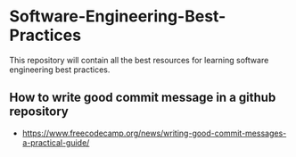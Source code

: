 # Software-Engineering-Best-Practices
This repository will contain all the best resources for learning software engineering best practices.


## How to write good commit message in a github repository
- https://www.freecodecamp.org/news/writing-good-commit-messages-a-practical-guide/ 

